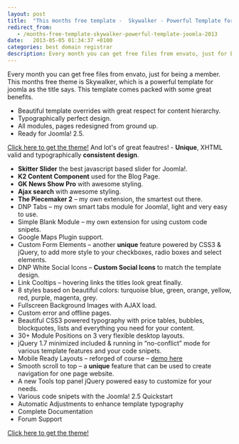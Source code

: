 ```yaml
---
layout: post
title:  "This months free template -  Skywalker - Powerful Template for Joomla! - May 2013"
redirect_from:
   - /months-free-template-skywalker-powerful-template-joomla-2013
date:   2013-05-05 01:34:37 +0100
categories: best domain registrar
description: Every month you can get free files from envato, just for being a member. This months free theme is Skywalker, which is a powerful template for joomla as the title says. This template comes packed with
---
```


Every month you can get free files from envato, just for being a member. This months free theme is Skywalker, which is a powerful template for joomla as the title says. This template comes packed with some great benefits.

- Beautiful template overrides with great respect for content hierarchy.
- Typographically perfect design.
- All modules, pages redesigned from ground up.
- Ready for Joomla! 2.5.
 
[Click here to get the theme!](http://themeforest.net/item/skywalker-powerful-template-for-joomla/479485?WT.ac=free_file&WT.seg_1=free_file&WT.z_author=dnp_theme&ref=bigideaguy "Skywalker - Powerful Template for Joomla!") And lot's of great feautres! - **Unique**, XHTML valid and typographically **consistent design**.
- **Skitter Slider** the best javascript based slider for Joomla!.
- **K2 Content Component** used for the Blog Page.
- **GK News Show Pro** with awesome styling.
- **Ajax search** with awesome styling.
- **The Piecemaker 2** – my own extension, the smartest out there.
- DNP Tabs – my own smart tabs module for Joomla!, light and very easy to use.
- Simple Blank Module – my own extension for using custom code snipets.
- Google Maps Plugin support.
- Custom Form Elements – another **unique** feature powered by CSS3 & jQuery, to add more style to your checkboxes, radio boxes and select elements.
- DNP White Social Icons – **Custom Social Icons** to match the template design.
- Link Cooltips – hovering links the titles look great finally.
- 8 styles based on beautiful colors: turquoise blue, green, orange, yellow, red, purple, magenta, grey.
- Fullscreen Background Images with AJAX load.
- Custom error and offline pages.
- Beautiful CSS3 powered typography with price tables, bubbles, blockquotes, lists and everything you need for your content.
- 30+ Module Positions on 3 very flexible desktop layouts.
- jQuery 1.7 minimized included & running in “no-conflict” mode for various template features and your code snipets.
- Mobile Ready Layouts – reforged of course – [demo here](http://skywalker.pcadviser.ro/?layouts=iphone-demo)
- Smooth scroll to top – a **unique** feature that can be used to create navigation for one page website.
- A new Tools top panel jQuery powered easy to customize for your needs.
- Various code snipets with the Joomla! 2.5 Quickstart
- Automatic Adjustments to enhance template typography
- Complete Documentation
- Forum Support
 
[Click here to get the theme!](http://themeforest.net/item/skywalker-powerful-template-for-joomla/479485?WT.ac=free_file&WT.seg_1=free_file&WT.z_author=dnp_theme&ref=bigideaguy "Skywalker - Powerful Template for Joomla!")